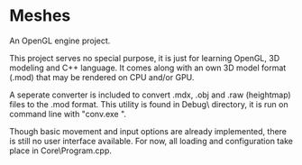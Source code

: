 Meshes
======

An OpenGL engine project.

This project serves no special purpose, it is just for learning OpenGL, 3D modeling and C++ language. It comes along with an own 3D model format (.mod) that may be rendered on CPU and/or GPU. 

A seperate converter is included to convert .mdx, .obj and .raw (heightmap) files to the .mod format. This utility is found in Debug\ directory, it is run on command line with "conv.exe <inputfile> <outputfile>". 

Though basic movement and input options are already implemented, there is still no user interface available. For now, all loading and configuration take place in Core\Program.cpp.
